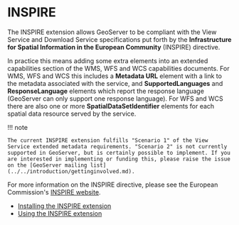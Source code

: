 # INSPIRE

The INSPIRE extension allows GeoServer to be compliant with the View Service and Download Service specifications put forth by the **Infrastructure for Spatial Information in the European Community** (INSPIRE) directive.

In practice this means adding some extra elements into an extended capabilities section of the WMS, WFS and WCS capabilities documents. For WMS, WFS and WCS this includes a **Metadata URL** element with a link to the metadata associated with the service, and **SupportedLanguages** and **ResponseLanguage** elements which report the response language (GeoServer can only support one response language). For WFS and WCS there are also one or more **SpatialDataSetIdentifier** elements for each spatial data resource served by the service.

!!! note

    The current INSPIRE extension fulfills "Scenario 1" of the View Service extended metadata requirements. "Scenario 2" is not currently supported in GeoServer, but is certainly possible to implement. If you are interested in implementing or funding this, please raise the issue on the [GeoServer mailing list](../../introduction/gettinginvolved.md).

For more information on the INSPIRE directive, please see the European Commission's [INSPIRE website](http://inspire.ec.europa.eu/).

<div class="grid cards" markdown>

-   [Installing the INSPIRE extension](installing.md)
-   [Using the INSPIRE extension](using.md)

</div>
